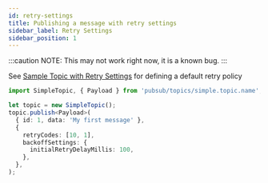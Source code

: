 ```yaml
---
id: retry-settings
title: Publishing a message with retry settings
sidebar_label: Retry Settings
sidebar_position: 1
---
```


:::caution
  NOTE: This may not work right now, it is a known bug.
:::

See [Sample Topic with Retry Settings](https://github.com/deliveryhero/hfc-pubsub/tree/main/examples/typescript/test.topic.withRetrySettings.ts) for defining a default retry policy

```ts title="client.example.ts"
import SimpleTopic, { Payload } from 'pubsub/topics/simple.topic.name';

let topic = new SimpleTopic();
topic.publish<Payload>(
  { id: 1, data: 'My first message' },
  {
    retryCodes: [10, 1],
    backoffSettings: {
      initialRetryDelayMillis: 100,
    },
  },
);
```
